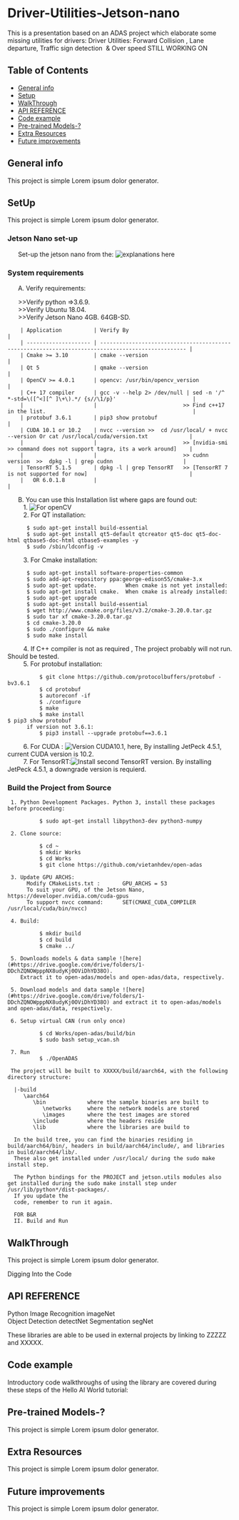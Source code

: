 # Driver-Utilities-Jetson-nano
This is a presentation based on an ADAS project which elaborate some missing utilities for drivers:
Driver Utilities: Forward Collision , Lane departure, Traffic sign detection  &amp; Over speed 
STILL WORKING ON       

## Table of Contents
* [General info](#general-info)
* [Setup](#setup)
* [WalkThrough](#WalkThrough)
* [API REFERENCE](#API-REFERENCE)
* [Code example](#Code-example)
* [Pre-trained Models-?](#Pre-trained-Models-?)
* [Extra Resources](#Extra-Resources)
* [Future improvements](#Future-improvements)
    
## General info
This project is simple Lorem ipsum dolor generator.
## SetUp
This project is simple Lorem ipsum dolor generator.
	
  ### Jetson Nano set-up   

      Set-up the jetson nano from the: ![explanations here](https://developer.nvidia.com/embedded/learn/get-started-jetson-nano-devkit)       
  
  ### System requirements   

      A. Verify requirements:     

         >>Verify python =>3.6.9.             
         >>Verify  Ubuntu 18.04.          
         >>Verify Jetson Nano 4GB. 64GB-SD.          
       
        | Application          | Verify By                                                                                         |
        | -------------------- | ------------------------------------------------------------------------------------------------- |	
        | Cmake >= 3.10        | cmake --version                                                                                   |
        | Qt 5                 | qmake --version                                                                                   |    
        | OpenCV >= 4.0.1      | opencv: /usr/bin/opencv_version                                                                   |
        | C++ 17 compiler      | gcc -v --help 2> /dev/null | sed -n '/^ *-std=\([^<][^ ]\+\).*/ {s//\1/p}'                        |                                        
        |                      |                           >> Find c++17 in the list.                                              | 
        | protobuf 3.6.1       | pip3 show protobuf                                                                                |
        | CUDA 10.1 or 10.2    | nvcc --version >>  cd /usr/local/ + nvcc --version Or cat /usr/local/cuda/version.txt             |
        |                      |                           >> [nvidia-smi >> command does not support tagra, its a work around]    |  
        |                      |                           >> cudnn version  >>  dpkg -l | grep cudnn			           | 
        | TensorRT 5.1.5       | dpkg -l | grep TensorRT   >> [TensorRT 7 is not supported for now]                                |
        |   OR 6.0.1.8         |                                                                                                   | 


      B. You can use this Installation list where gaps are found out:      
         1. ![For openCV](#https://qengineering.eu/install-opencv-4.5-on-jetson-nano.html)   \
         2. For QT installation:   

	      $ sudo apt-get install build-essential
	      $ sudo apt-get install qt5-default qtcreator qt5-doc qt5-doc-html qtbase5-doc-html qtbase5-examples -y
	      $ sudo /sbin/ldconfig -v
	      
         3. For Cmake installation: 

	      $ sudo apt-get install software-properties-common
	      $ sudo add-apt-repository ppa:george-edison55/cmake-3.x
	      $ sudo apt-get update.         When cmake is not yet installed:
	      $ sudo apt-get install cmake.  When cmake is already installed:
	      $ sudo apt-get upgrade
	      $ sudo apt-get install build-essential
	      $ wget http://www.cmake.org/files/v3.2/cmake-3.20.0.tar.gz
	      $ sudo tar xf cmake-3.20.0.tar.gz
	      $ cd cmake-3.20.0
	      $ sudo ./configure && make 
	      $ sudo make install

         4. If C++ compiler is not as required , The project probably will not run. Should be tested.  
         5. For protobuf installation: 

              $ git clone https://github.com/protocolbuffers/protobuf -bv3.6.1 
              $ cd protobuf
              $ autoreconf -if  
              $ ./configure
              $ make
              $ make install																																								      $ pip3 show protobuf   
	      if version not 3.6.1:
              $ pip3 install --upgrade protobuf==3.6.1    	      
            
         6. For CUDA :   ![Version CUDA10.1, here](#https://medium.com/@exesse/cuda-10-1-installation-on-ubuntu-18-04-lts-d04f89287130), By installing JetPeck 4.5.1, current CUDA version is 10.2. 
           
         7. For TensorRT:![ Install second TensorRT version](#https://docs.donkeycar.com/guide/robot_sbc/tensorrt_jetson_nano/). By installing JetPeck 4.5.1, a downgrade version is requierd. 
    
   ### Build the Project from Source  
   
   	 1. Python Development Packages. Python 3, install these packages before proceeding:

              $ sudo apt-get install libpython3-dev python3-numpy

   	 2. Clone source:

              $ cd ~   
              $ mkdir Works
              $ cd Works
              $ git clone https://github.com/vietanhdev/open-adas
	       
	 3. Update GPU ARCHS:
	      Modify CMakeLists.txt : 		GPU_ARCHS = 53  
	      To suit your GPU, of the Jetson Nano, https://developer.nvidia.com/cuda-gpus
	      To support nvcc command:  	SET(CMAKE_CUDA_COMPILER /usr/local/cuda/bin/nvcc)
	      
   	 4. Build:

              $ mkdir build
              $ cd build
              $ cmake ../
	      
	 5. Downloads models & data sample ![here](#https://drive.google.com/drive/folders/1-DDchZQNOWpppNX8udyKj0OViDhYD38O).
	    Extract it to open-adas/models and open-adas/data, respectively.
	    
	 5. Download models and data sample ![here](#https://drive.google.com/drive/folders/1-DDchZQNOWpppNX8udyKj0OViDhYD38O) and extract it to open-adas/models and open-adas/data, respectively.
  
	 6. Setup virtual CAN (run only once)
	
              $ cd Works/open-adas/build/bin
              $ sudo bash setup_vcan.sh
	       
	 7. Run 
              $ ./OpenADAS
	       
     The project will be built to XXXXX/build/aarch64, with the following directory structure:

      |-build
         \aarch64
            \bin             where the sample binaries are built to
               \networks     where the network models are stored
               \images       where the test images are stored
            \include         where the headers reside
            \lib             where the libraries are build to

      In the build tree, you can find the binaries residing in build/aarch64/bin/, headers in build/aarch64/include/, and libraries in build/aarch64/lib/. 
      These also get installed under /usr/local/ during the sudo make install step.

      The Python bindings for the PROJECT and jetson.utils modules also get installed during the sudo make install step under /usr/lib/python*/dist-packages/. 
      If you update the 
      code, remember to run it again.    
      
      FOR B&R 
      II. Build and Run

 ## WalkThrough
This project is simple Lorem ipsum dolor generator.
		    
   Digging Into the Code

## API REFERENCE
Python
  Image Recognition 	imageNet 	
  Object Detection 	 detectNet
  Segmentation 	 	 segNet

  These libraries are able to be used in external projects by linking to ZZZZZ and XXXXX.

## Code example
  Introductory code walkthroughs of using the library are covered during these steps of the Hello AI World tutorial:
  
## Pre-trained Models-?
This project is simple Lorem ipsum dolor generator.

## Extra Resources
This project is simple Lorem ipsum dolor generator.

## Future improvements
This project is simple Lorem ipsum dolor generator.
	

  
    
    


